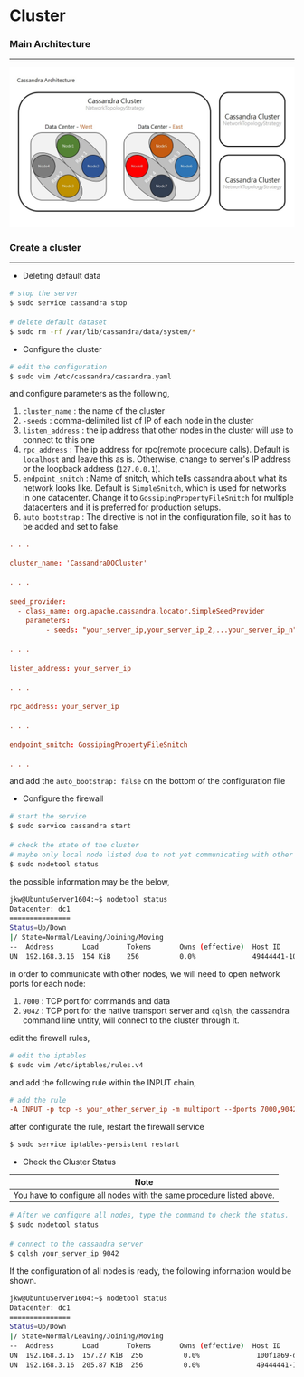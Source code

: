 # Cluster

<script type="text/javascript" src="../js/general.js"></script>

### Main Architecture
---

![](/images/cassandra_arch.jpg)

### Create a cluster
---

* Deleting default data

```bash
# stop the server
$ sudo service cassandra stop

# delete default dataset
$ sudo rm -rf /var/lib/cassandra/data/system/*
```

* Configure the cluster

```bash
# edit the configuration
$ sudo vim /etc/cassandra/cassandra.yaml
```

and configure parameters as the following,

1. `cluster_name` : the name of the cluster
2. `-seeds` : comma-delimited list of IP of each node in the cluster
3. `listen_address` : the ip address that other nodes in the cluster will use to connect to this one
4. `rpc_address` : The ip address for rpc(remote procedure calls). Default is `localhost` and leave this as is. Otherwise, change to server's IP address or the loopback address (`127.0.0.1`).
5. `endpoint_snitch` : Name of snitch, which tells cassandra about what its network looks like. Default is `SimpleSnitch`, which is used for networks in one datacenter. Change it to `GossipingPropertyFileSnitch` for multiple datacenters and it is preferred for production setups.
6. `auto_bootstrap` : The directive is not in the configuration file, so it has to be added and set to false.

```conf
. . .

cluster_name: 'CassandraDOCluster'

. . .

seed_provider:
  - class_name: org.apache.cassandra.locator.SimpleSeedProvider
    parameters:
         - seeds: "your_server_ip,your_server_ip_2,...your_server_ip_n"

. . .

listen_address: your_server_ip

. . .

rpc_address: your_server_ip

. . .

endpoint_snitch: GossipingPropertyFileSnitch

. . .
```

and add the `auto_bootstrap: false` on the bottom of the configuration file

* Configure the firewall

```bash
# start the service
$ sudo service cassandra start

# check the state of the cluster
# maybe only local node listed due to not yet communicating with other nodes
$ sudo nodetool status
```

the possible information may be the below,

```bash
jkw@UbuntuServer1604:~$ nodetool status
Datacenter: dc1
===============
Status=Up/Down
|/ State=Normal/Leaving/Joining/Moving
--  Address       Load       Tokens       Owns (effective)  Host ID                               Rack
UN  192.168.3.16  154 KiB    256          0.0%              49444441-10d0-4817-bb15-734f291c0702  rack1
```

in order to communicate with other nodes, we will need to open network ports for each node:

1. `7000` : TCP port for commands and data
2. `9042` : TCP port for the native transport server and `cqlsh`, the cassandra command line untity, will connect to the cluster through it.

edit the firewall rules,

```bash
# edit the iptables
$ sudo vim /etc/iptables/rules.v4
```

and add the following rule within the INPUT chain,

```conf
# add the rule
-A INPUT -p tcp -s your_other_server_ip -m multiport --dports 7000,9042 -m state --state NEW,ESTABLISHED -j ACCEPT
```

after configurate the rule, restart the firewall service

```bash
$ sudo service iptables-persistent restart
```

* Check the Cluster Status

| Note |
|--|
| You have to configure all nodes with the same procedure listed above. |

```bash
# After we configure all nodes, type the command to check the status.
$ sudo nodetool status

# connect to the cassandra server
$ cqlsh your_server_ip 9042
```

If the configuration of all nodes is ready, the following information would be shown.

```bash
jkw@UbuntuServer1604:~$ nodetool status
Datacenter: dc1
===============
Status=Up/Down
|/ State=Normal/Leaving/Joining/Moving
--  Address       Load       Tokens       Owns (effective)  Host ID                               Rack
UN  192.168.3.15  157.27 KiB  256          0.0%              100f1a69-dfe3-4d1c-a88b-dce46e608729  rack1
UN  192.168.3.16  205.87 KiB  256          0.0%              49444441-10d0-4817-bb15-734f291c0702  rack1
```
















